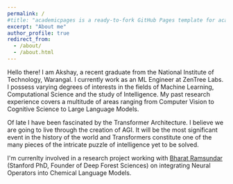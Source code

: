 ```yaml
---
permalink: /
#title: "academicpages is a ready-to-fork GitHub Pages template for academic personal websites"
excerpt: "About me"
author_profile: true
redirect_from: 
  - /about/
  - /about.html
---
```


Hello there! I am Akshay, a recent graduate from the National Institute of Technology, Warangal. I currently work as an ML Engineer at ZenTree Labs. I possess varying degrees of interests in the fields of Machine Learning, Computational Science and the study of Intelligence. My past research experience covers a multitude of areas ranging from Computer Vision to Cognitive Science to Large Language Models. 

Of late I have been fascinated by the Transformer Architecture. I believe we are going to live through the creation of AGI. It will be the most significant event in the history of the world and Transformers constitute one of the many pieces of the intricate puzzle of intelligence yet to be solved. 

I'm currenlty involved in a research project working with [Bharat Ramsundar](https://rbharath.github.io/about/) (Stanford PhD, Founder of Deep Forest Sciences) on integrating Neural Operators into Chemical Language Models. 


